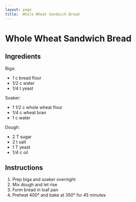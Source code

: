 ```yaml
---
layout: page
title:  Whole Wheat Sandwich Bread
---
```


# Whole Wheat Sandwich Bread

## Ingredients
Biga:
- 1 c bread flour
- 1/2 c water
- 1/4 t yeast

Soaker:
- 1 1/2 c whole wheat flour
- 1/4 c wheat bran
- 1 c water

Dough:
- 2 T sugar
- 2 t salt
- 1 T yeast
- 1/4 c oil

## Instructions 
1. Prep biga and soaker overnight
1. Mix dough and let rise
1. Form bread in loaf pan
1. Preheat 400° and bake at 350° for 45 minutes
